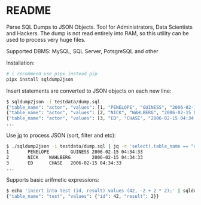 # README

Parse SQL Dumps to JSON Objects. Tool for Administrators, Data Scientists and Hackers. The dump is not read entirely into RAM, so this utility can be used to process very huge files.

Supported DBMS: MySQL, SQL Server, PotsgreSQL and other

Installation:

```bash
# i recommend use pipx instead pip
pipx install sqldump2json
```

Insert statements are converted to JSON objects on each new line:

```bash
$ sqldump2json -i testdata/dump.sql
{"table_name": "actor", "values": [1, "PENELOPE", "GUINESS", "2006-02-15 04:34:33"]}
{"table_name": "actor", "values": [2, "NICK", "WAHLBERG", "2006-02-15 04:34:33"]}
{"table_name": "actor", "values": [3, "ED", "CHASE", "2006-02-15 04:34:33"]}
...
```

Use [jq](https://github.com/jqlang/jq) to process JSON (sort, filter and etc):

```bash
$ ./sqldump2json -i testdata/dump.sql | jq -r 'select(.table_name == "actor").values | @tsv'
1       PENELOPE        GUINESS 2006-02-15 04:34:33
2       NICK    WAHLBERG        2006-02-15 04:34:33
3       ED      CHASE   2006-02-15 04:34:33
...
```

Supports basic arifmetic expressions:

```bash
$ echo 'insert into test (id, result) values (42, -2 + 2 * 2);' | sqldump2json
{"table_name": "test", "values": {"id": 42, "result": 2}}
```
